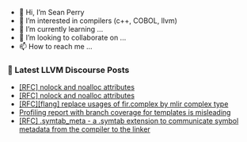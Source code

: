 - 👋 Hi, I’m Sean Perry
- 👀 I’m interested in compilers (c++, COBOL, llvm)
- 🌱 I’m currently learning ...
- 💞️ I’m looking to collaborate on ...
- 📫 How to reach me ...

<!---
s66perry/s66perry is a ✨ special ✨ repository because its `README.md` (this file) appears on your GitHub profile.
You can click the Preview link to take a look at your changes.
--->
### 📕 Latest LLVM Discourse Posts

<!-- DISCOURSE-LLVM:START -->
- [[RFC] nolock and noalloc attributes](https://discourse.llvm.org/t/rfc-nolock-and-noalloc-attributes/76837?page=6#post_118)
- [[RFC] nolock and noalloc attributes](https://discourse.llvm.org/t/rfc-nolock-and-noalloc-attributes/76837?page=6#post_117)
- [[RFC][flang] replace usages of fir.complex by mlir complex type](https://discourse.llvm.org/t/rfc-flang-replace-usages-of-fir-complex-by-mlir-complex-type/82292#post_3)
- [Profiling report with branch coverage for templates is misleading](https://discourse.llvm.org/t/profiling-report-with-branch-coverage-for-templates-is-misleading/82323#post_4)
- [[RFC] .symtab_meta - a .symtab extension to communicate symbol metadata from the compiler to the linker](https://discourse.llvm.org/t/rfc-symtab-meta-a-symtab-extension-to-communicate-symbol-metadata-from-the-compiler-to-the-linker/82352#post_1)
<!-- DISCOURSE-LLVM:END -->

